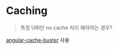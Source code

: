 # Caching

> 특정 URI만 no cache 처리 해야하는 경우?

[angular-cache-buster](https://github.com/saintmac/angular-cache-buster) 사용